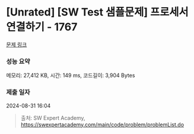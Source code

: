 # [Unrated] [SW Test 샘플문제] 프로세서 연결하기 - 1767 

[문제 링크](https://swexpertacademy.com/main/code/problem/problemDetail.do?contestProbId=AV4suNtaXFEDFAUf) 

### 성능 요약

메모리: 27,412 KB, 시간: 149 ms, 코드길이: 3,904 Bytes

### 제출 일자

2024-08-31 16:04



> 출처: SW Expert Academy, https://swexpertacademy.com/main/code/problem/problemList.do